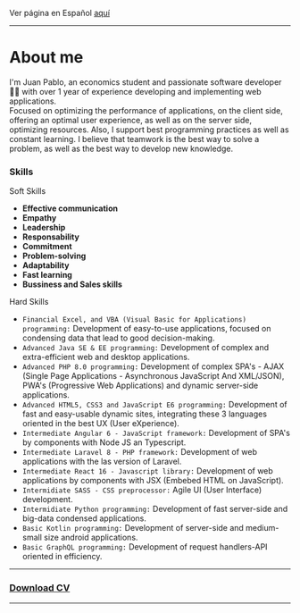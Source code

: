 <p>Ver página en Español <a href="https://github.com/jpabloroa/jpabloroa.github.io#leeme">aquí</a></p>
<hr>
<h1>About me</h1>

<p>
  I'm Juan Pablo, an economics student and passionate software developer 👨‍💻 with over 1 year of experience developing and implementing web applications.<br>
  Focused on optimizing the performance of applications, on the client side, offering an optimal user experience, as well as on the server side, optimizing resources. 
  Also, I support best programming practices as well as constant learning. 
  I believe that teamwork is the best way to solve a problem, as well as the best way to develop new knowledge.
</p>

<h3>Skills</h3>

<p>Soft Skills</p>
<ul>
  <li><strong>Effective communication</strong></li>
  <li><strong>Empathy</strong></li>
  <li><strong>Leadership</strong></li>
  <li><strong>Responsability</strong></li>
  <li><strong>Commitment</strong></li>
  <li><strong>Problem-solving</strong></li>
  <li><strong>Adaptability</strong></li>
  <li><strong>Fast learning</strong></li>
  <li><strong>Bussiness and Sales skills</strong></li>
</ul>

<p>Hard Skills</p>
<ul>
  <li><code>Financial Excel, and VBA (Visual Basic for Applications) programming:</code> Development of easy-to-use applications, focused on condensing data that lead to good decision-making.</li>
  <li><code>Advanced Java SE & EE programming:</code> Development of complex and extra-efficient web and desktop applications.</li>
  <li><code>Advanced PHP 8.0 programming:</code> Development of complex SPA's - AJAX (Single Page Applications - Asynchronous JavaScript And XML/JSON), PWA's (Progressive Web Applications) and dynamic server-side applications.</li>
  <li><code>Advanced HTML5, CSS3 and JavaScript E6 programming:</code> Development of fast and easy-usable dynamic sites, integrating these 3 languages oriented in the best UX (User eXperience).</li>
  <li><code>Intermediate Angular 6 - JavaScript framework:</code> Development of SPA's by components with Node JS an Typescript.</li>
  <li><code>Intermediate Laravel 8 - PHP framework:</code> Development of web applications with the las version of Laravel.</li>
  <li><code>Intermediate React 16 - Javascript library:</code> Development of web applications by components with JSX (Embebed HTML on JavaScript).</li>
  <li><code>Intermidiate SASS - CSS preprocessor:</code> Agile UI (User Interface) development.</li>
  <li><code>Intermidiate Python programming:</code> Development of fast server-side and big-data condensed applications.</li>
  <li><code>Basic Kotlin programming:</code> Development of server-side and medium-small size android applications.</li>
  <li><code>Basic GraphQL programming:</code> Development of request handlers-API oriented in efficiency.</li>
</ul>

<hr>
<h3><a href="https://drive.google.com/file/d/1bz23nkpx7AhX_5UjOCmQhpaWwpZDU7YI/view?usp=sharing" target="_blank">Download CV</a></h3>
<hr>
